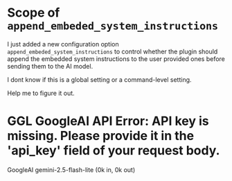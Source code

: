# Scope of `append_embeded_system_instructions`

I just added a new configuration option `append_embeded_system_instructions` to control whether the plugin should append the embedded system instructions to the user provided ones before sending them to the AI model.

I dont know if this is a global setting or a command-level setting.

Help me to figure it out.


# GGL GoogleAI API Error: API key is missing. Please provide it in the 'api_key' field of your request body.

GoogleAI gemini-2.5-flash-lite (0k in, 0k out)


